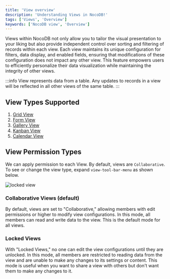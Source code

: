```yaml
---
title: 'View overview'
description: 'Understanding Views in NocoDB!'
tags: ['Views', 'Overview']
keywords: ['NocoDB view', 'Overview']
---
```


Views within NocoDB not only allow you to tailor the visual presentation to your liking but also provide independent
control over sorting and filtering of records within each view. Each view maintains its unique configuration for
filters, data display, and enabled fields, ensuring that modifications of these configuration does not impact any other view. 
This feature empowers users to efficiently personalize their data visualization while
maintaining the integrity of other views.

:::info
View represents data from a table. Any updates to records in a view will be reflected in all other views of the same table.
:::

## View Types Supported

1. [Grid View](view-types/grid)
2. [Form View](view-types/form)
3. [Gallery View](view-types/gallery)
4. [Kanban View](view-types/kanban)
5. [Calendar View](view-types/calendar)


## View Permission Types

We can apply permission to each View. By default, views are `Collaborative`. To see or change the view type, expand `view-tool-bar-menu` as shown below.

![locked view](/img/v2/views/locked-view.png)

### Collaborative Views (default)
By default, views are set to "Collaborative," allowing members with edit permissions or higher to modify view configurations. In this mode, all members can read and write data to the view. This is the default mode for all views.

### Locked Views
With "Locked Views," no one can edit the view configurations until they are unlocked. In this mode, all members are restricted to reading data from the view and are unable to make any changes to its settings or content. This mode is useful when you want to share a view with others but don't want them to make any changes to it.


